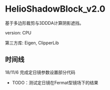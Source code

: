 # HelioShadowBlock_v2.0

基于多边形裁剪与3DDDA计算阴影遮挡。

version: CPU

第三方库: Eigen, ClipperLib

## 时间线

18/11/6 完成定日镜参数设置部分代码

- TODO：测试定日镜在Fermat型镜场下的结果